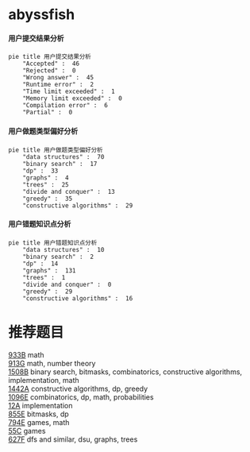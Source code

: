 # abyssfish

<!-- tabs:start -->



#### **用户提交结果分析**

```mermaid
pie title 用户提交结果分析
    "Accepted" :  46
    "Rejected" :  0
    "Wrong answer" :  45
    "Runtime error" :  2
    "Time limit exceeded" :  1
    "Memory limit exceeded" :  0
    "Compilation error" :  6
    "Partial" :  0
```

#### **用户做题类型偏好分析**

```mermaid
pie title 用户做题类型偏好分析
    "data structures" :  70
    "binary search" :  17
    "dp" :  33
    "graphs" :  4
    "trees" :  25
    "divide and conquer" :  13
    "greedy" :  35
    "constructive algorithms" :  29
```
#### **用户错题知识点分析**

```mermaid
pie title 用户错题知识点分析
    "data structures" :  10
    "binary search" :  2
    "dp" :  14
    "graphs" :  131
    "trees" :  1
    "divide and conquer" :  0
    "greedy" :  29
    "constructive algorithms" :  16
```



<!-- tabs:end -->
# 推荐题目
[933B](https://codeforces.com/contest/933/problem/B)		math		  
[913G](https://codeforces.com/contest/913/problem/G)		math,
                        number theory		  
[1508B](https://codeforces.com/contest/1508/problem/B)		binary search,
                        bitmasks,
                        combinatorics,
                        constructive algorithms,
                        implementation,
                        math		  
[1442A](https://codeforces.com/contest/1442/problem/A)		constructive algorithms,
                        dp,
                        greedy		  
[1096E](https://codeforces.com/contest/1096/problem/E)		combinatorics,
                        dp,
                        math,
                        probabilities		  
[12A](https://codeforces.com/contest/12/problem/A)		implementation		  
[855E](https://codeforces.com/contest/855/problem/E)		bitmasks,
                        dp		  
[794E](https://codeforces.com/contest/794/problem/E)		games,
                        math		  
[55C](https://codeforces.com/contest/55/problem/C)		games		  
[627F](https://codeforces.com/contest/627/problem/F)		dfs and similar,
                        dsu,
                        graphs,
                        trees		  
